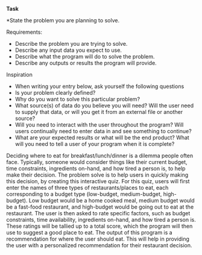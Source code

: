 **Task** 

*State the problem you are planning to solve.

Requirements:

* Describe the problem you are trying to solve.
* Describe any input data you expect to use. 
* Describe what the program will do to solve the problem. 
* Describe any outputs or results the program will provide.

Inspiration

* When writing your entry below, ask yourself the following questions
* Is your problem clearly defined?
* Why do you want to solve this particular problem?
* What source(s) of data do you believe you will need? Will the user need to supply that data, or will you get it from an external file or another source?
* Will you need to interact with the user throughout the program? Will users continually need to enter data in and see something to continue?
* What are your expected results or what will be the end product? What will you need to tell a user of your program when it is complete?


Deciding where to eat for breakfast/lunch/dinner is a dilemma people often face. Typically, someone would consider things like their current budget, time constraints, ingredients on-hand, and how tired a person is, to help make their decision. The problem solve is to help users in quickly making this decision, by creating this interactive quiz. For this quiz, users will first enter the names of three types of restaurants/places to eat, each corresponding to a budget type (low-budget, medium-budget, high-budget). Low budget would be a home cooked meal, medium budget would be a fast-food restaurant, and high-budget would be going out to eat at the restaurant. The user is then asked to rate specific factors, such as budget constraints, time availability, ingredients on-hand, and how tired a person is. These ratings will be tallied up to a total score, which the program will then use to suggest a good place to eat. The output of this program is a recommendation for where the user should eat. This will help in providing the user with a personalized recommendation for their restaurant decision.
